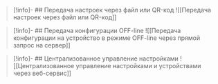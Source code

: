 >[!info]- ## Передача настроек через файл или QR-код
>![[Передача настроек через файл или QR-код]]

>[!info]- ## Передача конфигурации OFF-line
>![[Передача конфигурации на устройство в режиме OFF-line через прямой запрос на сервер]]

>[!info]- ## Централизованное управление настройками
>![[Централизованное управление настройками и устройствами через веб-сервис]]